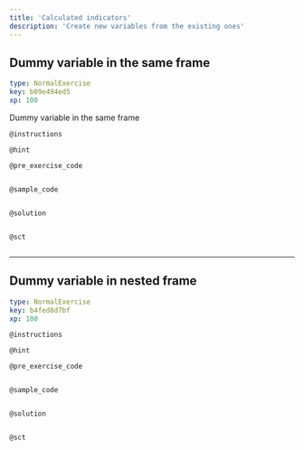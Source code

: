 ```yaml
---
title: 'Calculated indicators'
description: 'Create new variables from the existing ones'
---
```


## Dummy variable in the same frame

```yaml
type: NormalExercise
key: b09e494ed5
xp: 100
```

Dummy variable in the same frame

`@instructions`


`@hint`


`@pre_exercise_code`
```{r}

```

`@sample_code`
```{r}

```

`@solution`
```{r}

```

`@sct`
```{r}

```

---

## Dummy variable in nested frame

```yaml
type: NormalExercise
key: b4fed8d7bf
xp: 100
```



`@instructions`


`@hint`


`@pre_exercise_code`
```{r}

```

`@sample_code`
```{r}

```

`@solution`
```{r}

```

`@sct`
```{r}

```
